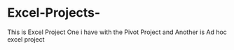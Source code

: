 # Excel-Projects-
This is Excel Project
One i have with the Pivot Project and 
Another is Ad hoc excel project

